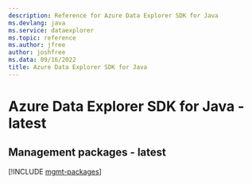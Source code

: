 ```yaml
---
description: Reference for Azure Data Explorer SDK for Java
ms.devlang: java
ms.service: dataexplorer
ms.topic: reference
ms.author: jfree
author: joshfree
ms.data: 09/16/2022
title: Azure Data Explorer SDK for Java
---
```

# Azure Data Explorer SDK for Java - latest

## Management packages - latest
[!INCLUDE [mgmt-packages](data-explorer-mgmt-index.md)]